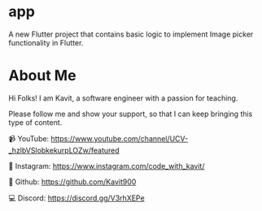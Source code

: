 # app

A new Flutter project that contains basic logic to implement Image picker functionality in Flutter.

# About Me

Hi Folks! I am Kavit, a software engineer with a passion for teaching.

Please follow me and show your support, so that I can keep bringing this type of content.

📹  YouTube: https://www.youtube.com/channel/UCV-_hzlbVSlobkekurpLOZw/featured

📸  Instagram: https://www.instagram.com/code_with_kavit/

📂  Github: https://github.com/Kavit900

💻  Discord: https://discord.gg/V3rhXEPe
